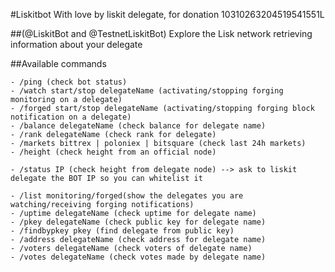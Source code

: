 #Liskitbot
With love by liskit delegate, for donation 10310263204519541551L

##(@LiskitBot and @TestnetLiskitBot)
Explore the Lisk network retrieving information about your delegate

##Available commands

    - /ping (check bot status)
    - /watch start/stop delegateName (activating/stopping forging monitoring on a delegate)
    - /forged start/stop delegateName (activating/stopping forging block notification on a delegate)
    - /balance delegateName (check balance for delegate name)
    - /rank delegateName (check rank for delegate)
    - /markets bittrex | poloniex | bitsquare (check last 24h markets)
    - /height (check height from an official node)

    - /status IP (check height from delegate node) --> ask to liskit delegate the BOT IP so you can whitelist it

    - /list monitoring/forged(show the delegates you are watching/receiving forging notifications)    
    - /uptime delegateName (check uptime for delegate name)
    - /pkey delegateName (check public key for delegate name)
    - /findbypkey pkey (find delegate from public key)
    - /address delegateName (check address for delegate name)
    - /voters delegateName (check voters of delegate name)
    - /votes delegateName (check votes made by delegate name)
